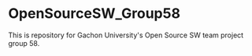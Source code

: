 # OpenSourceSW_Group58
This  is repository for Gachon University's Open  Source SW team project group 58.
